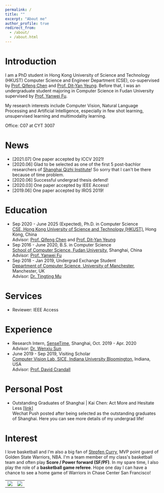 ```yaml
---
permalink: /
title: ""
excerpt: "About me"
author_profile: true
redirect_from: 
  - /about/
  - /about.html
---
```


# Introduction
I am a PhD student in Hong Kong University of Science and Technology (HKUST) Computer Science and Engineer Department (CSE), co-supervised by [Prof. Qifeng Chen](https://cqf.io/) and [Prof. Dit-Yan Yeung](https://sites.google.com/view/dyyeung/home?authuser=0). Before that, I was an undergraduate student majoring in Computer Science in Fudan University supervised by [Prof. Yanwei Fu](<https://yanweifu.github.io/>).

My research interests include Computer Vision, Natural Language Processing and Artificial Intelligence, especially in few shot learning, unsupervised learning and multimodality learning.

Office: C07 at CYT 3007



# News
- [2021.07] One paper accepted by ICCV 2021!
- [2020.06] Glad to be selected as one of the first 5 post-bachlor researchers of [Shanghai Qizhi Institute](https://iiis.tsinghua.edu.cn/sqi/)! So sorry that I can't be there because of time problem.
- [2020.06] Successful undergrad thesis defend!
- [2020.03] One paper accepted by IEEE Access!
- [2019.06] One paper accepted by IROS 2019!

<!-- <div style="overflow-x:auto;overflow-y:auto;">
    <ul>
        <li>[2020.06] Glad to be selected as one of the first 5 post-bachlor researchers of <a href="https://iiis.tsinghua.edu.cn/sqi/">Shanghai Qizhi Institute</a>! So sorry that I can't be there because of time problem. </li>
        <li>[2020.06] Successful undergrad thesis defend!</li>
        <li>[2020.03] One paper accepted by IEEE Access!</li>
        <li>[2019.06] One paper accepted by IROS 2019!</li>
 	</ul>
</div>
 -->


# Education
- Sep 2020 - June 2025 (Expected), Ph.D. in Computer Science
  <br /> [CSE, Hong Kong University of Science and Technology (HKUST)](https://www.cse.ust.hk/), Hong Kong, China
  <br /> Advisor: [Prof. Qifeng Chen](https://cqf.io/) and [Prof. Dit-Yan Yeung](https://sites.google.com/view/dyyeung/home?authuser=0)
- Sep 2016 - June 2020, B.S. in Computer Science
  <br /> [School of Computer Science, Fudan University](http://www.cs.fudan.edu.cn/), Shanghai, China
  <br /> Advisor: [Prof. Yanwei Fu](<https://yanweifu.github.io/>)
- Sep 2018 - Jan 2019, Undergrad Exchange Student
  <br /> [Department of Computer Science, University of Manchester](https://www.cs.manchester.ac.uk/), Manchester, UK
  <br /> Advisor: [Dr. Tingting Mu](https://personalpages.manchester.ac.uk/staff/tingting.mu/Site/About_Me.html)

# Services
- Reviewer: IEEE Access

# Experience
- Research Intern, [SenseTime](https://www.sensetime.com/), Shanghai, Oct. 2019 - Apr. 2020
  <br />Advisor: [Dr. Wenxiu Sun](https://www.linkedin.com/in/wenxiu-sun-bb6b292b/?locale=de_DE)
- June 2019 - Sep 2019, Visiting Scholar
  <br /> [Computer Vision Lab, SICE, Indiana University Bloomington](http://vision.soic.indiana.edu/), Indiana, USA
  <br /> Advisor: [Prof. David Crandall](https://www.cs.indiana.edu/~djcran/)



# Personal Post
- Outstanding Graduates of Shanghai | Kai Chen: Act More and Hesitate Less [[link]](https://mp.weixin.qq.com/s?__biz=MzA3OTI1MTEwMA==&mid=2650759947&idx=1&sn=b7d10894112fa6ed9852493388a6ebd5&chksm=87bd90f8b0ca19eeec8d8912dfc9d4ad6c226c1249b2b1e823d6695834788c23d978261ed657&mpshare=1&scene=24&srcid=0531IJ3kc4oxdiBIiSFBXPLN&sharer_sharetime=1591584575276&sharer_shareid=c47b85daf6bf0d13114eb8b891f7f7ce&key=0b622c5b94cbe1faf22612d7eb4e839aef4b78ae53d44e804e14bf8b7348025bba127d870788bc7468145e0d74cfd17084697af9d56c38802f3c576a074cdf3b6c7b4df1cb683706c50eb748c0efb769&ascene=14&uin=MTkxMTI3NDE2MA%3D%3D&devicetype=Windows+10+x64&version=62090070&lang=zh_CN&exportkey=AeU2zH7zxdVYk%2B27xsopWyg%3D&pass_ticket=BHNPuN38G7IorL%2BzrzL7sS1maBklEESAn0%2Bbo7KukczHK1FeSx9nruLvUyjl%2FMA6)
  <br />Wechat Push posted after being selected as the outstanding graduates of Shanghai. Here you can see more details of my undergrad life!



# Interest
I love basketball and I'm also a big fan of [Stepfen Curry](https://zh.wikipedia.org/wiki/%E6%96%AF%E8%92%82%E8%8A%AC%C2%B7%E7%A7%91%E9%87%8C), MVP point guard of Golden State Warriors, NBA. I'm a team member of my class's basketball team and often play **Score / Power forward (SF/PF)**. In my spare time, I also play the role of a **basketball game referee**. Hope one day I can have a chance to see a home game of Warriors in Chase Center San Francisco!

<table>
<tr>
<td>
<a><img src="https://kaichen1998.github.io/images/about/1.jpg"></a>
</td>
<td>
<a><img src="https://kaichen1998.github.io/images/about/2.jpg"></a>
</td>
</tr>
</table>
